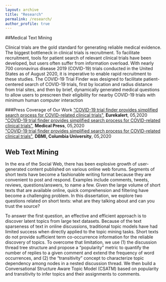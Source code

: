 ```yaml
---
layout: archive
title: "Research"
permalink: /research/
author_profile: true
---    
```



##Medical Text Mining    

Clinical trials are the gold standard for generating reliable medical evidence. The biggest bottleneck in clinical trials is recruitment. To facilitate recruitment, tools for patient search of relevant clinical trials have been developed, but users often suffer from information overload. With nearly 700 coronavirus disease 2019 (COVID-19) trials conducted in the United States as of August 2020, it is imperative to enable rapid recruitment to these studies. The COVID-19 Trial Finder was designed to facilitate patient-centered search of COVID-19 trials, first by location and radius distance from trial sites, and then by brief, dynamically generated medical questions to allow users to prescreen their eligibility for nearby COVID-19 trials with minimum human computer interaction
 
 ###Press Coverage of Our Work
 ["COVID-19 trial finder provides simplified search process for COVID-related clinical trials"](https://eurekalert.org/pub_releases/2020-05/dsia-ctf051520.php?fbclid=IwAR1AYC-_90Mp7JPBMReYdnKg4HpJ_eF4f9KLTnzLRuEaXwEX8OlycIjDXjM), **Eurekalert**, 05,2020    
  ["COVID-19 trial finder provides simplified search process for COVID-related clinical trials"](https://medicalxpress.com/news/2020-05-covid-trial-finder-covid-related-clinical.html?fbclid=IwAR2yD5IeYeM23tCfn83bjpa0nSPeXxS63S2G3FT2hfVVAwvWugh8K6XtikE), **Medical Press**, 05,2020    
   ["COVID-19 trial finder provides simplified search process for COVID-related clinical trials"](https://www.dbmi.columbia.edu/covid-trial-finder/?fbclid=IwAR0LRVEWVvGO5vj_1gvANPS8_1ockZmiJwc_zQPX_pfEE_on8ik7gKDDZdM), **DBMI, Columbia University**, 05,2020    
  
## Web Text Mining    

In the era of the Social Web, there has been explosive growth of user-generated content published on various online web forums. Segments of short texts have become a fashionable writing format because they are convenient to post and respond. Examples include comments, tweets, reviews, questions/answers, to name a few. Given the large volume of short texts that are available online, quick comprehension and filtering have become a challenging problem. In this dissertation, we explore two questions related on short texts: what are they talking about and can you trust the source?

To answer the first question, an effective and efficient approach is to discover latent topics from large text datasets. Because of the text sparseness of text in online discussions, traditional topic models have had limited success when directly applied to the topic mining tasks. Short texts do not provide sufficient term co-occurrence information for the reliable discovery of topics. To overcome that limitation, we use (1) the discussion thread tree structure and propose a “popularity” metric to quantify the number of replies to a given comment and extend the frequency of word occurrences, and (2) the “transitivity” concept to characterize topic dependency among nodes in a nested discussion thread. We then build a Conversational Structure Aware Topic Model (CSATM) based on popularity and transitivity to infer topics and their assignments to comments.
